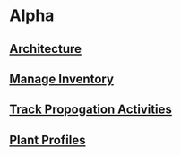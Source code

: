 # Alpha
## [Architecture](../Feature%20Planning/Architecture.md#architecture)
## [Manage Inventory](../Feature%20Planning/Manage%20Inventory.md#manage-inventory)
## [Track Propogation Activities](../Feature%20Planning/Track%20Propogation%20Actiities.md#track-propogation-activities)
## [Plant Profiles](../Feature%20Planning/Plant%20Profiles.md#plant-profiles)
